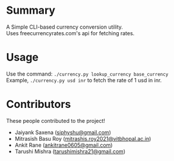 # Summary

A Simple CLI-based currency conversion utility.  
Uses freecurrencyrates.com's api for fetching rates.


# Usage

Use the command: `./currency.py lookup_currency base_currency`  
Example, `./currency.py usd inr` to fetch the rate of 1 usd in inr.


# Contributors

These people contributed to the project!

- Jaiyank Saxena (siphyshu@gmail.com)
- Mitrasish Basu Roy (mitrashis.roy2021@vitbhopal.ac.in)
- Ankit Rane (ankitrane0605@gmail.com)
- Tarushi Mishra (tarushimishra21@gmail.com)

